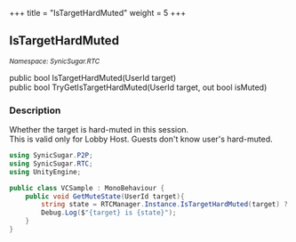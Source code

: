 +++
title = "IsTargetHardMuted"
weight = 5
+++
## IsTargetHardMuted
<small>*Namespace: SynicSugar.RTC*</small>

public bool IsTargetHardMuted(UserId target) <br>
public bool TryGetIsTargetHardMuted(UserId target, out bool isMuted)


### Description
Whether the target is hard-muted in this session.<br>
This is valid only for Lobby Host. Guests don't know user's hard-muted.


```cs
using SynicSugar.P2P;
using SynicSugar.RTC;
using UnityEngine;

public class VCSample : MonoBehaviour {
    public void GetMuteState(UserId target){
        string state = RTCManager.Instance.IsTargetHardMuted(target) ? "Muted" : " NotMuted";
        Debug.Log($"{target} is {state}");
    }
}
```